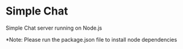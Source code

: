 Simple Chat
==========

Simple Chat server running on Node.js

*Note: Please run the package.json file to install node dependencies
